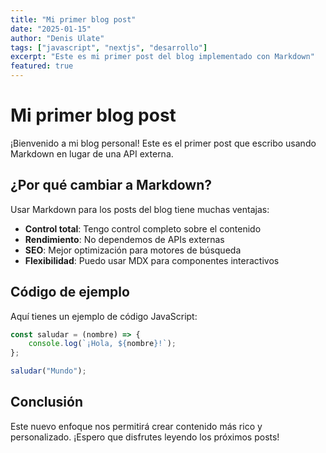 ```yaml
---
title: "Mi primer blog post"
date: "2025-01-15"
author: "Denis Ulate"
tags: ["javascript", "nextjs", "desarrollo"]
excerpt: "Este es mi primer post del blog implementado con Markdown"
featured: true
---
```


# Mi primer blog post

¡Bienvenido a mi blog personal! Este es el primer post que escribo usando Markdown en lugar de una API externa.

## ¿Por qué cambiar a Markdown?

Usar Markdown para los posts del blog tiene muchas ventajas:

- **Control total**: Tengo control completo sobre el contenido
- **Rendimiento**: No dependemos de APIs externas
- **SEO**: Mejor optimización para motores de búsqueda
- **Flexibilidad**: Puedo usar MDX para componentes interactivos

## Código de ejemplo

Aquí tienes un ejemplo de código JavaScript:

```javascript
const saludar = (nombre) => {
	console.log(`¡Hola, ${nombre}!`);
};

saludar("Mundo");
```

## Conclusión

Este nuevo enfoque nos permitirá crear contenido más rico y personalizado. ¡Espero que disfrutes leyendo los próximos posts!
